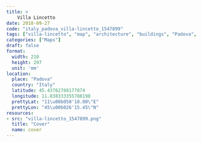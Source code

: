 ```yaml
---
title: > 
    Villa Lincetto
date: 2018-09-27
code: "italy_padova_villa-lincetto_1547899"
tags: ["villa-lincetto", "map", "architecture", "buildings", "Padova", "Italy"]
categories: ["Maps"]
draft: false
format:
  width: 210
  height: 297
  unit: 'mm'
location:
  place: "Padova"
  country: "Italy"
  latitude: 45.43762768177874
  longitude: 11.838333355788198
  prettyLat: "11\u00b050'18.00\"E"
  prettyLon: "45\u00b026'15.45\"N"
resources:
- src: "villa-lincetto_1547899.png"
  title: "Cover"
  name: cover
---
```

